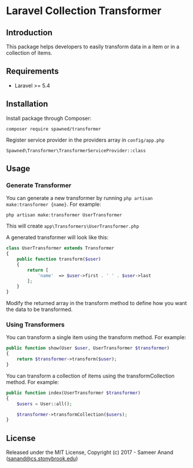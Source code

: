 # Laravel Collection Transformer

## Introduction

This package helps developers to easily transform data in a item or in a collection of items.

## Requirements

* Laravel >= 5.4

## Installation

Install package through Composer:

    composer require spawned/transformer
    
Register service provider in the providers array in `config/app.php`

    Spawned\Transformer\TransformerServiceProvider::class

## Usage

### Generate Transformer

You can generate a new transformer by running `php artisan make:transformer {name}`. For example:

`php artisan make:transformer UserTransformer`

This will create `app\Transformers\UserTransformer.php` 

A generated transformer will look like this:
```php
class UserTransformer extends Transformer
{
    public function transform($user)
    {
        return [
            'name'  => $user->first . ' ' . $user->last
        ];
    }
}
```

Modify the returned array in the transform method to define how you want the data to be transformed.

### Using Transformers

You can transform a single item using the transform method. For example:

```php
public function show(User $user, UserTransformer $transformer)
{
    return $transformer->transform($user);
}
```

You can transform a collection of items using the transformCollection method. For example:

```php
public function index(UserTransformer $transformer)
{
    $users = User::all();

    $transformer->transformCollection($users);
}
```

## License

Released under the MIT License, Copyright (c) 2017 - Sameer Anand (<sanand@cs.stonybrook.edu>)
